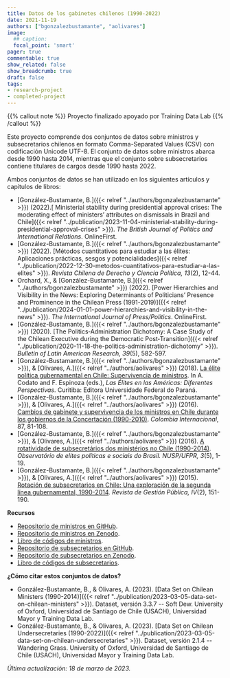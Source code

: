 ```yaml
---
title: Datos de los gabinetes chilenos (1990-2022)
date: 2021-11-19
authors: ["bgonzalezbustamante", "aolivares"]
image:
  ## caption: 
  focal_point: 'smart'
pager: true
commentable: true
show_related: false
show_breadcrumb: true
draft: false
tags:
- research-project
- completed-project
---
```


{{% callout note %}}
Proyecto finalizado apoyado por Training Data Lab
{{% /callout %}}

Este proyecto comprende dos conjuntos de datos sobre ministros y subsecretarios chilenos en formato Comma-Separated Values (CSV) con codificación Unicode UTF-8. El conjunto de datos sobre ministros abarca desde 1990 hasta 2014, mientras que el conjunto sobre subsecretarios contiene titulares de cargos desde 1990 hasta 2022.

<!--more-->

Ambos conjuntos de datos se han utilizado en los siguientes artículos y capítulos de libros:

- [González-Bustamante, B.]({{< relref "../authors/bgonzalezbustamante" >}}) (2022).[ Ministerial stability during presidential approval crises: The moderating effect of ministers’ attributes on dismissals in Brazil and Chile]({{< relref "../publication/2023-11-04-ministerial-stability-during-presidential-approval-crises" >}}). *The British Journal of Politics and International Relations*. OnlineFirst.
- [González-Bustamante, B.]({{< relref "../authors/bgonzalezbustamante" >}}) (2022). [Métodos cuantitativos para estudiar a las élites: Aplicaciones prácticas, sesgos y potencialidades]({{< relref "../publication/2022-12-30-metodos-cuantitativos-para-estudiar-a-las-elites" >}}). *Revista Chilena de Derecho y Ciencia Política, 13*(2), 12-44. 
- Orchard, X., & [González-Bustamante, B.]({{< relref "../authors/bgonzalezbustamante" >}}) (2022). [Power Hierarchies and Visibility in the News: Exploring Determinants of Politicians’ Presence and Prominence in the Chilean Press (1991-2019)]({{< relref "../publication/2024-01-01-power-hierarchies-and-visibility-in-the-news" >}}). *The International Journal of Press/Politics*. OnlineFirst.
- [González-Bustamante, B.]({{< relref "../authors/bgonzalezbustamante" >}}) (2020). [The Politics‐Administration Dichotomy: A Case Study of the Chilean Executive during the Democratic Post‐Transition]({{< relref "../publication/2020-11-18-the-politics-administration-dichotomy" >}}). *Bulletin of Latin American Research, 39*(5), 582-597.
- [González-Bustamante, B.]({{< relref "../authors/bgonzalezbustamante" >}}), & [Olivares, A.]({{< relref "../authors/aolivares" >}}) (2018). [La élite política gubernamental en Chile: Supervivencia de ministros](https://www.researchgate.net/publication/325699783_Elites_en_las_Americas_diferentes_perspectivas_Elites_in_the_Americas_Different_Perspectives). In A. Codato and F. Espinoza (eds.), *Las Élites en las Américas: Diferentes Perspectivas*. Curitiba: Editora Universidade Federal do Paraná. 
- [González-Bustamante, B.]({{< relref "../authors/bgonzalezbustamante" >}}), & [Olivares, A.]({{< relref "../authors/aolivares" >}}) (2016). [Cambios de gabinete y supervivencia de los ministros en Chile durante los gobiernos de la Concertación (1990-2010)](https://doi.org/10.7440/colombiaint87.2016.04). *Colombia Internacional*, 87, 81-108.
- [González-Bustamante, B.]({{< relref "../authors/bgonzalezbustamante" >}}), & [Olivares, A.]({{< relref "../authors/aolivares" >}}) (2016). [A rotatividade de subsecretários dos ministérios no Chile (1990-2014)](https://www.researchgate.net/publication/321993740_A_rotatividade_de_subsecretarios_dos_ministerios_no_Chile_1990-2014). *Observatório de elites políticas e sociais do Brasil. NUSP/UFPR, 3*(5), 1-19. 
- [González-Bustamante, B.]({{< relref "../authors/bgonzalezbustamante" >}}), & [Olivares, A.]({{< relref "../authors/aolivares" >}}) (2015). [Rotación de subsecretarios en Chile: Una exploración de la segunda línea gubernamental, 1990-2014](https://doi.org/10.22370/rgp.2015.4.2.2230). *Revista de Gestión Pública, IV*(2), 151-190. 

**Recursos**

* [Repositorio de ministros en GitHub](https://github.com/bgonzalezbustamante/chilean-ministers).
* [Repositorio de ministros en Zenodo](https://doi.org/10.5281/zenodo.5744536).
* [Libro de códigos de ministros](https://github.com/bgonzalezbustamante/chilean-ministers/blob/main/docs/codebook_ministers.pdf).
* [Repositorio de subsecretarios en GitHub](https://github.com/bgonzalezbustamante/chilean-undersecretaries).
* [Repositorio de subsecretarios en Zenodo](https://doi.org/10.5281/zenodo.5715384).
* [Libro de códigos de subsecretarios](https://github.com/bgonzalezbustamante/chilean-undersecretaries/blob/main/docs/codebook_undersecretaries.pdf).

**¿Cómo citar estos conjuntos de datos?**

- González-Bustamante, B., & Olivares, A. (2023). [Data Set on Chilean Ministers (1990-2014)]({{< relref "../publication/2023-03-05-data-set-on-chilean-ministers" >}}). Dataset, versión 3.3.7 -- Soft Dew. University of Oxford, Universidad de Santiago de Chile (USACH), Universidad Mayor y Training Data Lab.
- González-Bustamante, B., & Olivares, A. (2023). [Data Set on Chilean Undersecretaries (1990-2022)]({{< relref "../publication/2023-03-05-data-set-on-chilean-undersecretaries" >}}). Dataset, versión 2.1.4 -- Wandering Grass. University of Oxford, Universidad de Santiago de Chile (USACH), Universidad Mayor y Training Data Lab.

_Última actualización: 18 de marzo de 2023._